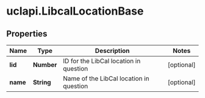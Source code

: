 # uclapi.LibcalLocationBase

## Properties

Name | Type | Description | Notes
------------ | ------------- | ------------- | -------------
**lid** | **Number** | ID for the LibCal location in question | [optional] 
**name** | **String** | Name of the LibCal location in question | [optional] 


